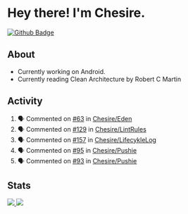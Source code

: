 # Hey there! I'm Chesire.

[![Github Badge](https://img.shields.io/badge/-Github-000?style=flat-square&logo=Github&logoColor=white&link=https://github.com/chesire)](https://github.com/chesire)

## About

<!-- Uses https://github.com/Chesire/natemoo-re -->
* Currently working on Android.
* Currently reading Clean Architecture by Robert C Martin
<!--
* Currently listening to: 
<a href="https://natemoo-re-iirbxe7wf.vercel.app/now-playing?open">
    <img src="https://natemoo-re-iirbxe7wf.vercel.app/now-playing" width="256" height="64" alt="Now Playing">
</a>  
-->

## Activity

<!-- Uses https://github.com/jamesgeorge007/github-activity-readme -->
<!--START_SECTION:activity-->
1. 🗣 Commented on [#63](https://github.com/Chesire/Eden/issues/63) in [Chesire/Eden](https://github.com/Chesire/Eden)
2. 🗣 Commented on [#129](https://github.com/Chesire/LintRules/issues/129) in [Chesire/LintRules](https://github.com/Chesire/LintRules)
3. 🗣 Commented on [#157](https://github.com/Chesire/LifecykleLog/issues/157) in [Chesire/LifecykleLog](https://github.com/Chesire/LifecykleLog)
4. 🗣 Commented on [#95](https://github.com/Chesire/Pushie/issues/95) in [Chesire/Pushie](https://github.com/Chesire/Pushie)
5. 🗣 Commented on [#93](https://github.com/Chesire/Pushie/issues/93) in [Chesire/Pushie](https://github.com/Chesire/Pushie)
<!--END_SECTION:activity-->

## Stats

<a href="https://github-readme-stats.vercel.app/api/top-langs/?username=chesire&theme=tokyonight">
    <img src="https://github-readme-stats.vercel.app/api/top-langs/?username=chesire&layout=compact&theme=tokyonight" >
</a>
<a href="https://github-readme-stats.vercel.app/api?username=chesire&show_icons=true&theme=tokyonight">
    <img src="https://github-readme-stats.vercel.app/api?username=chesire&show_icons=true&theme=tokyonight" >
</a>  
